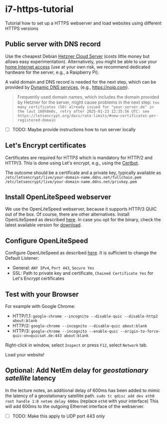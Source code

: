 # i7-https-tutorial
Tutorial how to set up a HTTPS webserver and load websites using different HTTPS versions


## Public server with DNS record
Use the cheapest Debian [Hetzner Cloud Server](https://www.hetzner.com/cloud) (costs little money but allows easy experimentation).
Alternatively, you might be able to use your [home Internet access](https://fritz.com/service/wissensdatenbank/dok/FRITZ-Box-7590/30_Dynamic-DNS-in-FRITZ-Box-einrichten/) (use at your own risk, we recommend dedicated hardware for the server, e.g., a Raspberry Pi).

A valid domain and DNS record is needed for the next step, which can be provided by [Dynamic DNS services](https://www.cloudflare.com/learning/dns/glossary/dynamic-dns/), (e.g., https://noip.com).

> Frequently used domain names, which includes the domain provided by Hetzner for the server, might cause problems in the next step:
`too many certificates (50) already issued for "your-server.de" in the last 168h0m0s, retry after 2025-01-23 12:35:56 UTC: see https://letsencrypt.org/docs/rate-limits/#new-certificates-per-registered-domain`

- [ ] TODO: Maybe provide instructions how to run server locally


## Let's Encrypt certificates
Certificates are required for HTTP*S* which is mandatory for HTTP/2 and HTTP/3.
This is done using Let's encrypt, e.g., using the [Certbot](https://certbot.eff.org/instructions?ws=other&os=pip).

The outcome should be a certificate and a private key, typically available as\
`/etc/letsencrypt/live/your-domain-name.ddns.net/fullchain.pem`\
`/etc/letsencrypt/live/your-domain-name.ddns.net/privkey.pem`


## Install OpenLiteSpeed webserver
We use the OpenLiteSpeed webserver, because it supports HTTP/3 QUIC out of the box.
Of course, there are other alternatives.
Install OpenLiteSpeed as described [here](https://docs.openlitespeed.org/installation).
In case you opt for the binary, check the latest available version for [download](https://openlitespeed.org/downloads/).


## Configure OpenLiteSpeed
Configure OpenLiteSpeed as described [here](https://docs.openlitespeed.org/config/).
It is sufficient to change the Default Listener:
 - General: `ANY IPv4`, `Port 443`, `Secure Yes`
 - SSL: Path to private key and certificate, `Chained Certificate Yes` for Let's Encrypt certificates


## Test with your Browser
For example with Google Chrome:

- HTTP/1.1: `google-chrome --incognito --disable-quic --disable-http2 about:blank`
- HTTP/2: `google-chrome --incognito --disable-quic about:blank`
- HTTP/3: `google-chrome --incognito --enable-quic --origin-to-force-quic-on=quicsat.de:443 about:blank`

Right-click in window, select `Inspect` or press `F12`, select `Network` tab.

Load your website!


## Optional: Add NetEm delay for *geostationary satellite* latency
In the lecture notes, an additional delay of 600ms has been added to mimic the latency of a geostationary satellite path.
`sudo tc qdisc add dev eth0 root handle 1:0 netem delay 600ms` (replace `eth0` with your interface)
This will add 600ms to the outgoing Ethernet interface of the webserver.

- [ ] TODO: Make this apply to UDP port 443 only
